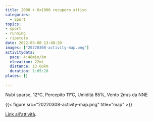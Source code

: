 ```yaml
---
title: 2000 + 6x1000 recupero attivo
categories: 
  - Sport
topics: 
- sport
- running
- ripetute
date: 2022-03-08 13:40:20
images: ["20220308-activity-map.png"]
activitydata:
  pace: 4:48min/km
  elevation: 22mt
  distance: 13.60km
  duration: 1:05:20
places: []

---
```


Nubi sparse, 12°C, Percepito 11°C, Umidità 85%, Vento 2m/s da NNE

<!--more-->

{{<  figure src="20220308-activity-map.png" title="map" >}}

[Link all'attività](https://strava.com/activities/6792507254).
